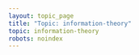 ```yaml
---
layout: topic_page
title: "Topic: information-theory"
topic: information-theory
robots: noindex
---
```

